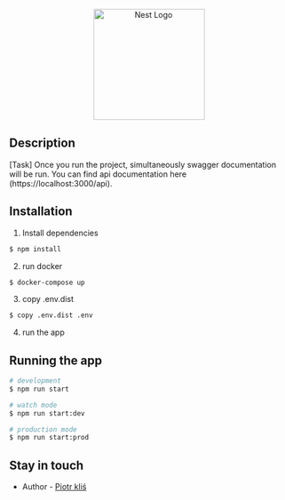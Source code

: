<p align="center">
  <a href="http://nestjs.com/" target="blank"><img src="https://nestjs.com/img/logo-small.svg" width="200" alt="Nest Logo" /></a>
</p>

[circleci-image]: https://img.shields.io/circleci/build/github/nestjs/nest/master?token=abc123def456
[circleci-url]: https://circleci.com/gh/nestjs/nest

## Description

[Task]
Once you run the project, simultaneously swagger documentation will be run. You can find api documentation here (https://localhost:3000/api).


## Installation

1. Install dependencies
```bash
$ npm install
```

2. run docker
```bash
$ docker-compose up
```

3. copy .env.dist 
```bash
$ copy .env.dist .env
```

4. run the app

## Running the app

```bash
# development
$ npm run start

# watch mode
$ npm run start:dev

# production mode
$ npm run start:prod
```

## Stay in touch

- Author - [Piotr kliś](piotrklis.85@o2.pl)
